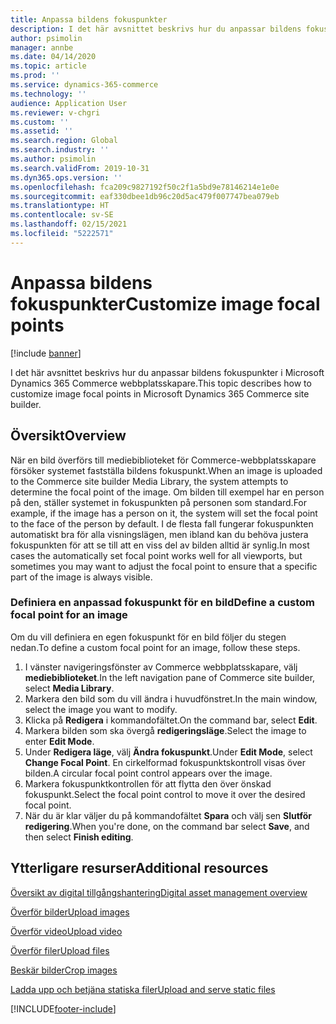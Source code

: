 ```yaml
---
title: Anpassa bildens fokuspunkter
description: I det här avsnittet beskrivs hur du anpassar bildens fokuspunkter i Microsoft Dynamics 365 Commerce webbplatsskapare.
author: psimolin
manager: annbe
ms.date: 04/14/2020
ms.topic: article
ms.prod: ''
ms.service: dynamics-365-commerce
ms.technology: ''
audience: Application User
ms.reviewer: v-chgri
ms.custom: ''
ms.assetid: ''
ms.search.region: Global
ms.search.industry: ''
ms.author: psimolin
ms.search.validFrom: 2019-10-31
ms.dyn365.ops.version: ''
ms.openlocfilehash: fca209c9827192f50c2f1a5bd9e78146214e1e0e
ms.sourcegitcommit: eaf330dbee1db96c20d5ac479f007747bea079eb
ms.translationtype: HT
ms.contentlocale: sv-SE
ms.lasthandoff: 02/15/2021
ms.locfileid: "5222571"
---
```

# <a name="customize-image-focal-points"></a><span data-ttu-id="b5011-103">Anpassa bildens fokuspunkter</span><span class="sxs-lookup"><span data-stu-id="b5011-103">Customize image focal points</span></span>

[!include [banner](includes/banner.md)]

<span data-ttu-id="b5011-104">I det här avsnittet beskrivs hur du anpassar bildens fokuspunkter i Microsoft Dynamics 365 Commerce webbplatsskapare.</span><span class="sxs-lookup"><span data-stu-id="b5011-104">This topic describes how to customize image focal points in Microsoft Dynamics 365 Commerce site builder.</span></span>

## <a name="overview"></a><span data-ttu-id="b5011-105">Översikt</span><span class="sxs-lookup"><span data-stu-id="b5011-105">Overview</span></span>

<span data-ttu-id="b5011-106">När en bild överförs till mediebiblioteket för Commerce-webbplatsskapare försöker systemet fastställa bildens fokuspunkt.</span><span class="sxs-lookup"><span data-stu-id="b5011-106">When an image is uploaded to the Commerce site builder Media Library, the system attempts to determine the focal point of the image.</span></span> <span data-ttu-id="b5011-107">Om bilden till exempel har en person på den, ställer systemet in fokuspunkten på personen som standard.</span><span class="sxs-lookup"><span data-stu-id="b5011-107">For example, if the image has a person on it, the system will set the focal point to the face of the person by default.</span></span> <span data-ttu-id="b5011-108">I de flesta fall fungerar fokuspunkten automatiskt bra för alla visningslägen, men ibland kan du behöva justera fokuspunkten för att se till att en viss del av bilden alltid är synlig.</span><span class="sxs-lookup"><span data-stu-id="b5011-108">In most cases the automatically set focal point works well for all viewports, but sometimes you may want to adjust the focal point to ensure that a specific part of the image is always visible.</span></span>

### <a name="define-a-custom-focal-point-for-an-image"></a><span data-ttu-id="b5011-109">Definiera en anpassad fokuspunkt för en bild</span><span class="sxs-lookup"><span data-stu-id="b5011-109">Define a custom focal point for an image</span></span>

<span data-ttu-id="b5011-110">Om du vill definiera en egen fokuspunkt för en bild följer du stegen nedan.</span><span class="sxs-lookup"><span data-stu-id="b5011-110">To define a custom focal point for an image, follow these steps.</span></span>

1. <span data-ttu-id="b5011-111">I vänster navigeringsfönster av Commerce webbplatsskapare, välj **mediebiblioteket**.</span><span class="sxs-lookup"><span data-stu-id="b5011-111">In the left navigation pane of Commerce site builder, select **Media Library**.</span></span>
1. <span data-ttu-id="b5011-112">Markera den bild som du vill ändra i huvudfönstret.</span><span class="sxs-lookup"><span data-stu-id="b5011-112">In the main window, select the image you want to modify.</span></span>
1. <span data-ttu-id="b5011-113">Klicka på **Redigera** i kommandofältet.</span><span class="sxs-lookup"><span data-stu-id="b5011-113">On the command bar, select **Edit**.</span></span>
1. <span data-ttu-id="b5011-114">Markera bilden som ska övergå **redigeringsläge**.</span><span class="sxs-lookup"><span data-stu-id="b5011-114">Select the image to enter **Edit Mode**.</span></span>
1. <span data-ttu-id="b5011-115">Under **Redigera läge**, välj **Ändra fokuspunkt**.</span><span class="sxs-lookup"><span data-stu-id="b5011-115">Under **Edit Mode**, select **Change Focal Point**.</span></span> <span data-ttu-id="b5011-116">En cirkelformad fokuspunktskontroll visas över bilden.</span><span class="sxs-lookup"><span data-stu-id="b5011-116">A circular focal point control appears over the image.</span></span>
1. <span data-ttu-id="b5011-117">Markera fokuspunktkontrollen för att flytta den över önskad fokuspunkt.</span><span class="sxs-lookup"><span data-stu-id="b5011-117">Select the focal point control to move it over the desired focal point.</span></span>
1. <span data-ttu-id="b5011-118">När du är klar väljer du på kommandofältet **Spara** och välj sen **Slutför redigering**.</span><span class="sxs-lookup"><span data-stu-id="b5011-118">When you're done, on the command bar select **Save**, and then select **Finish editing**.</span></span>

## <a name="additional-resources"></a><span data-ttu-id="b5011-119">Ytterligare resurser</span><span class="sxs-lookup"><span data-stu-id="b5011-119">Additional resources</span></span>

[<span data-ttu-id="b5011-120">Översikt av digital tillgångshantering</span><span class="sxs-lookup"><span data-stu-id="b5011-120">Digital asset management overview</span></span>](dam-overview.md)

[<span data-ttu-id="b5011-121">Överför bilder</span><span class="sxs-lookup"><span data-stu-id="b5011-121">Upload images</span></span>](dam-upload-images.md)

[<span data-ttu-id="b5011-122">Överför video</span><span class="sxs-lookup"><span data-stu-id="b5011-122">Upload video</span></span>](dam-upload-video.md)

[<span data-ttu-id="b5011-123">Överför filer</span><span class="sxs-lookup"><span data-stu-id="b5011-123">Upload files</span></span>](dam-upload-files.md)

[<span data-ttu-id="b5011-124">Beskär bilder</span><span class="sxs-lookup"><span data-stu-id="b5011-124">Crop images</span></span>](dam-crop-images.md)

[<span data-ttu-id="b5011-125">Ladda upp och betjäna statiska filer</span><span class="sxs-lookup"><span data-stu-id="b5011-125">Upload and serve static files</span></span>](upload-serve-static-files.md)


[!INCLUDE[footer-include](../includes/footer-banner.md)]
